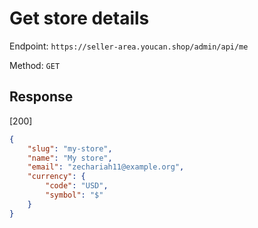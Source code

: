 # Get store details

Endpoint: `https://seller-area.youcan.shop/admin/api/me` 

Method: `GET`

## Response

[200]

```json
{
    "slug": "my-store",
    "name": "My store",
    "email": "zechariah11@example.org",
    "currency": {
        "code": "USD",
        "symbol": "$"
    }
}
```

